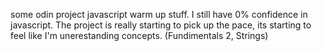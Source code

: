 some odin project javascript warm up stuff. I still have 0% confidence in javascript.
The project is really starting to pick up the pace, its starting to feel like I'm unerestanding concepts. (Fundimentals 2, Strings)